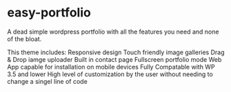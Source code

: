 easy-portfolio
==============

A dead simple wordpress portfolio with all the features you need and none of the bloat.

This theme includes:
	Responsive design
	Touch friendly image galleries
	Drag & Drop iamge uploader
	Built in contact page
	Fullscreen portfolio mode
	Web App capable for installation on mobile devices
	Fully Compatable with WP 3.5 and lower
	High level of customization by the user without needing to change a singel line of code
